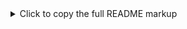 <details> <summary>Click to copy the full README markup</summary>
markdown
Copy
Edit
# PDF Manager v2

This repo contains the docker-compose stack and n8n workflow for an automated
PDF intake pipeline: ingest ➜ convert ➜ OCR ➜ GPT extract ➜ rename ➜ file.

## Quick start

1. Create a `.env` next to `docker-compose.yml` with  
OPENAI_API_KEY=<your-openai-key>
AZURE_CV_KEY=<your-azure-vision-key>
AZURE_CV_ENDPOINT=https://<region>.api.cognitive.microsoft.com/
N8N_USER=admin
N8N_PASSWORD=strongpass
POSTGRES_PASSWORD=n8npass
markdown
Copy
Edit
2. `docker compose up -d`  
3. Browse to **http://localhost:5678** (login = `admin` / `strongpass`).  
4. Import `n8n_graph_credentials.json` and `workflow-pdf-manager-v2.json`.

### Scaling workers
```bash
docker compose up -d --scale n8n-worker=3
